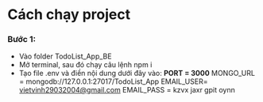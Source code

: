 # Cách chạy project

### Bước 1:
- Vào folder TodoList_App_BE
- Mở terminal, sau đó chạy câu lệnh npm i
- Tạo file .env và điền nội dung dưới đây vào: 
**PORT = 3000**
MONGO_URL = mongodb://127.0.0.1:27017/TodoList_App
EMAIL_USER= vietvinh29032004@gmail.com
EMAIL_PASS = kzvx jaxr gpit oynn
